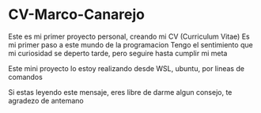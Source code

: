 # CV-Marco-Canarejo

Este es mi primer proyecto personal, creando mi CV (Curriculum Vitae)
Es mi primer paso a este mundo de la programacion
Tengo el sentimiento que mi curiosidad se deperto tarde, pero seguire hasta cumplir mi meta

Este mini proyecto lo estoy realizando desde WSL, ubuntu, por lineas de comandos

Si estas leyendo este mensaje, eres libre de darme algun consejo, te agradezo de antemano

